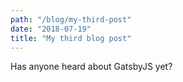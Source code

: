 ```yaml
---
path: "/blog/my-third-post"
date: "2018-07-19"
title: "My third blog post"
---
```


Has anyone heard about GatsbyJS yet?